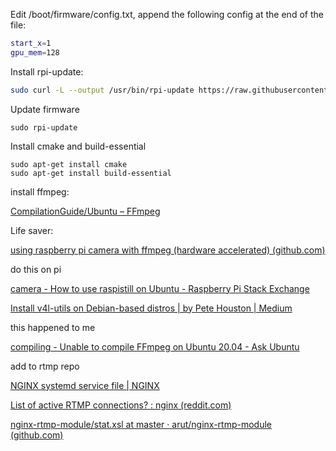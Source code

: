 Edit /boot/firmware/config.txt, append the following config at the end of the file:

```sh
start_x=1
gpu_mem=128
```

Install rpi-update:

```sh
sudo curl -L --output /usr/bin/rpi-update https://raw.githubusercontent.com/Hexxeh/rpi-update/master/rpi-update && sudo chmod +x /usr/bin/rpi-update
```

Update firmware

```
sudo rpi-update
```

Install cmake and build-essential

```
sudo apt-get install cmake
sudo apt-get install build-essential
```

install ffmpeg:

[CompilationGuide/Ubuntu – FFmpeg](https://trac.ffmpeg.org/wiki/CompilationGuide/Ubuntu)

Life saver:

[using raspberry pi camera with ffmpeg (hardware accelerated) (github.com)](https://gist.github.com/moritzmhmk/48e5ed9c4baa5557422f16983900ca95)

do this on pi

[camera - How to use raspistill on Ubuntu - Raspberry Pi Stack Exchange](https://raspberrypi.stackexchange.com/questions/37359/how-to-use-raspistill-on-ubuntu)

[Install v4l-utils on Debian-based distros | by Pete Houston | Medium](https://medium.com/@petehouston/install-v4l-utils-on-debian-based-distros-d4f5c2fdcf61)

this happened to me

[compiling - Unable to compile FFmpeg on Ubuntu 20.04 - Ask Ubuntu](https://askubuntu.com/questions/1252997/unable-to-compile-ffmpeg-on-ubuntu-20-04)

add to rtmp repo

[NGINX systemd service file | NGINX](https://www.nginx.com/resources/wiki/start/topics/examples/systemd/)

[List of active RTMP connections? : nginx (reddit.com)](https://www.reddit.com/r/nginx/comments/evmd0d/list_of_active_rtmp_connections/)

[nginx-rtmp-module/stat.xsl at master · arut/nginx-rtmp-module (github.com)](https://github.com/arut/nginx-rtmp-module/blob/master/stat.xsl)
